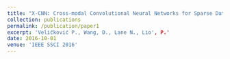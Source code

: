 ```yaml
---
title: "X-CNN: Cross-modal Convolutional Neural Networks for Sparse Datasets"
collection: publications
permalink: /publication/paper1
excerpt: 'Veličković P., Wang, D., Lane N., Lio', P.'
date: 2016-10-01
venue: 'IEEE SSCI 2016'
---
```


